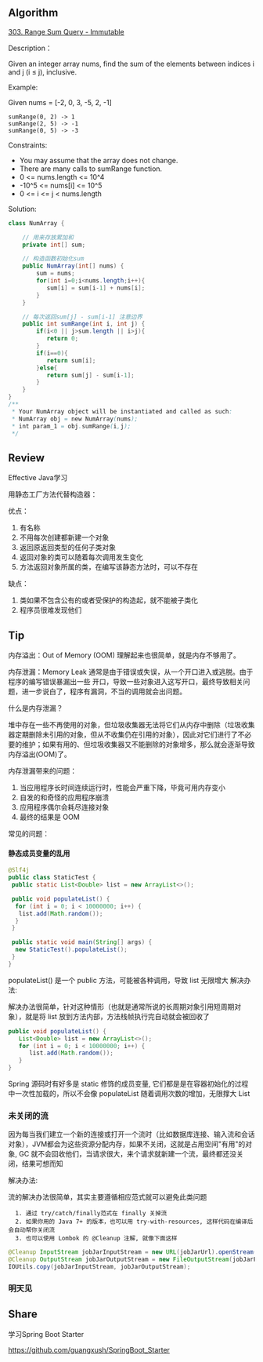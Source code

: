 ## Algorithm

[303. Range Sum Query - Immutable](https://leetcode.com/problems/range-sum-query-immutable/)

Description：

Given an integer array nums, find the sum of the elements between indices i and j (i ≤ j), inclusive.

Example:

Given nums = [-2, 0, 3, -5, 2, -1]
```
sumRange(0, 2) -> 1
sumRange(2, 5) -> -1
sumRange(0, 5) -> -3
```

Constraints:

- You may assume that the array does not change.
- There are many calls to sumRange function.
- 0 <= nums.length <= 10^4
- -10^5 <= nums[i] <= 10^5
- 0 <= i <= j < nums.length

Solution:

```java
class NumArray {

    // 用来存放累加和
    private int[] sum;

    // 构造函数初始化sum
    public NumArray(int[] nums) {
        sum = nums;
        for(int i=0;i<nums.length;i++){
           sum[i] = sum[i-1] + nums[i];
        }
    }

    // 每次返回sum[j] - sum[i-1] 注意边界
    public int sumRange(int i, int j) {
        if(i<0 || j>sum.length || i>j){
           return 0;
        }
        if(i==0){
           return sum[i];
        }else{
           return sum[j] - sum[i-1];
        }
    }
}
/**
 * Your NumArray object will be instantiated and called as such:
 * NumArray obj = new NumArray(nums);
 * int param_1 = obj.sumRange(i,j);
 */
```

## Review

Effective Java学习

用静态工厂方法代替构造器：

优点：
1. 有名称
2. 不用每次创建都新建一个对象
3. 返回原返回类型的任何子类对象
4. 返回对象的类可以随着每次调用发生变化
5. 方法返回对象所属的类，在编写该静态方法时，可以不存在

缺点：
1. 类如果不包含公有的或者受保护的构造起，就不能被子类化
2. 程序员很难发现他们


## Tip

内存溢出：Out of Memory (OOM) 理解起来也很简单，就是内存不够用了。

内存泄漏：Memory Leak
通常是由于错误或失误，从一个开口进入或逃脱。由于程序的编写错误暴漏出一些 开口，导致一些对象进入这写开口，最终导致相关问题，进一步说白了，程序有漏洞，不当的调用就会出问题。

什么是内存泄漏？

堆中存在一些不再使用的对象，但垃圾收集器无法将它们从内存中删除（垃圾收集器定期删除未引用的对象，但从不收集仍在引用的对象），因此对它们进行了不必要的维护；如果有用的、但垃圾收集器又不能删除的对象增多，那么就会逐渐导致内存溢出(OOM)了。

内存泄漏带来的问题：

1. 当应用程序长时间连续运行时，性能会严重下降，毕竟可用内存变小
2. 自发的和奇怪的应用程序崩溃
3. 应用程序偶尔会耗尽连接对象
4. 最终的结果是 OOM

常见的问题：

####  静态成员变量的乱用
```Java
@Slf4j
public class StaticTest {
 public static List<Double> list = new ArrayList<>();

 public void populateList() {
  for (int i = 0; i < 10000000; i++) {
   list.add(Math.random());
  }
 }

 public static void main(String[] args) {
  new StaticTest().populateList();
 }
}
```
populateList() 是一个 public 方法，可能被各种调用，导致 list 无限增大
解决办法:

解决办法很简单，针对这种情形（也就是通常所说的长周期对象引用短周期对象），就是将 list 放到方法内部，方法栈帧执行完自动就会被回收了
```Java
public void populateList() {
   List<Double> list = new ArrayList<>();
   for (int i = 0; i < 10000000; i++) {
      list.add(Math.random());
   }
}
```

Spring 源码时有好多是 static 修饰的成员变量, 它们都是是在容器初始化的过程中一次性加载的，所以不会像 populateList 随着调用次数的增加，无限撑大 List

### 未关闭的流

因为每当我们建立一个新的连接或打开一个流时（比如数据库连接、输入流和会话对象），JVM都会为这些资源分配内存，如果不关闭，这就是占用空间"有用"的对象, GC 就不会回收他们，当请求很大，来个请求就新建一个流，最终都还没关闭，结果可想而知

解决办法:

流的解决办法很简单，其实主要遵循相应范式就可以避免此类问题
```
  1. 通过 try/catch/finally范式在 finally 关掉流
  2. 如果你用的 Java 7+ 的版本，也可以用 try-with-resources, 这样代码在编译后会自动帮你关闭流
  3. 也可以使用 Lombok 的 @Cleanup 注解, 就像下面这样
```

```Java
@Cleanup InputStream jobJarInputStream = new URL(jobJarUrl).openStream();
@Cleanup OutputStream jobJarOutputStream = new FileOutputStream(jobJarFile);
IOUtils.copy(jobJarInputStream, jobJarOutputStream);
```

### 明天见


## Share

学习Spring Boot Starter

https://github.com/guangxush/SpringBoot_Starter
